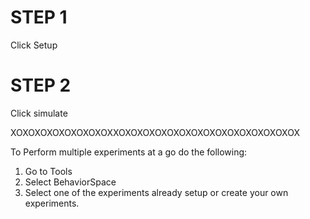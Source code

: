 STEP 1
======
Click Setup


STEP 2
======
Click simulate


XOXOXOXOXOXOXOXOXXOXOXOXOXOXOXOXOXOXOXOXOXOXOXOX

To Perform multiple experiments at a go do the following: 

1. Go to Tools 
2. Select BehaviorSpace
3. Select one of the experiments already setup or create your own experiments. 


